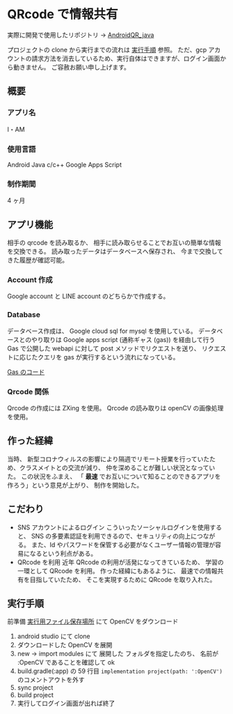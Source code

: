 # QRcode で情報共有

実際に開発で使用したリポジトリ -> [AndroidQR_java](https://github.com/Laplacekmk/AndroidQR_java)

プロジェクトの clone から実行までの流れは [実行手順](#exec) 参照。
ただ、gcp アカウントの請求方法を消去しているため、実行自体はできますが、ログイン画面から動きません。
ご容赦お願い申し上げます。

## 概要

### アプリ名

I・AM

### 使用言語

Android Java
c/c++
Google Apps Script

### 制作期間

4 ヶ月

## アプリ機能

相手の qrcode を読み取るか、 相手に読み取らせることでお互いの簡単な情報を交換できる。
読み取ったデータはデータベースへ保存され、 今まで交換してきた履歴が確認可能。

### Account 作成

Google account と LINE account のどちらかで作成する。

### Database

データベース作成は、 Google cloud sql for mysql を使用している。
データベースとのやり取りは Google apps script (通称ギャス (gas)) を経由して行う
Gas で公開した webapi に対して post メソッドでリクエストを送り、
リクエストに応じたクエリを gas が実行するという流れになっている。

[Gas のコード](https://script.google.com/u/2/home/projects/1LiNjqAxbamMH6iaDeKBmMRstNkucSHI57KVhgS-7nSYwctJwuADSnmWX/edit)

### Qrcode 関係

Qrcode の作成には ZXing を使用。
Qrcode の読み取りは openCV の画像処理を使用。

## 作った経緯

当時、 新型コロナウィルスの影響により隔週でリモート授業を行っていたため、クラスメイトとの交流が減り、 仲を深めることが難しい状況となっていた。
この状況をふまえ、 「 **最速** でお互いについて知ることのできるアプリを作ろう」という意見が上がり、 制作を開始した。

## こだわり

- SNS アカウントによるログイン
  こういったソーシャルログインを使用すると、
  SNS の多要素認証を利用できるので、セキュリティの向上につながる。
  また、Id やパスワードを保管する必要がなくユーザー情報の管理が容易になるという利点がある。
- QRcode を利用
  近年 QRcode の利用が活発になってきているため、 学習の一環として QRcode を利用。
  作った経緯にもあるように、 最速での情報共有を目指していたため、 そこを実現するために
  QRcode を取り入れた。

<a id="exec"></a>

## 実行手順

前準備 [実行用ファイル保存場所](https://drive.google.com/drive/folders/1jj0yzLCwEM36_dOyABLbM79VjNNtr3T7?usp=sharing) にて OpenCV をダウンロード

1. android studio にて clone
2. ダウンロードした OpenCV を展開
3. new -> import modules にて 展開した フォルダを指定したのち、
   名前が :OpenCV であることを確認して ok
4. build.gradle(:app) の 59 行目 `implementation project(path: ':OpenCV')` のコメントアウトを外す
5. sync project
6. build project
7. 実行してログイン画面が出れば終了
